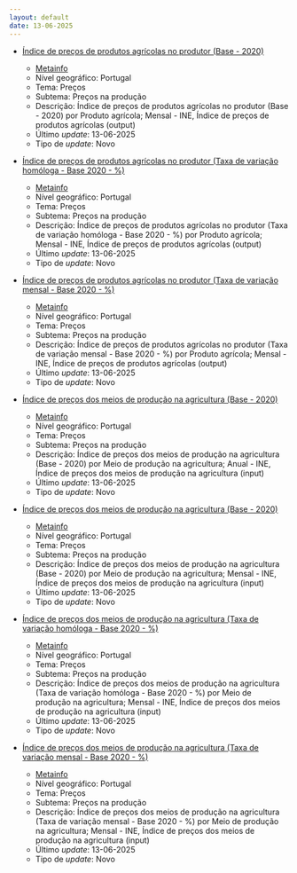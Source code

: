 ```yaml
---
layout: default
date: 13-06-2025
---
```

* [Índice de preços de produtos agrícolas no produtor (Base - 2020)](https://www.ine.pt/xportal/xmain?xpid=INE&xpgid=ine_indicadores&indOcorrCod=0014466&contexto=bd&selTab=tab2)
  * [Metainfo](https://www.ine.pt/bddXplorer/htdocs/minfo.jsp?var_cd=0014466&lingua=PT)
  * Nível geográfico: Portugal
  * Tema: Preços
  * Subtema: Preços na produção
  * Descrição: Índice de preços de produtos agrícolas no produtor (Base - 2020) por Produto agrícola; Mensal - INE, Índice de preços de produtos agrícolas (output)
  * Último _update_: 13-06-2025
  * Tipo de _update_: Novo

* [Índice de preços de produtos agrícolas no produtor (Taxa de variação homóloga - Base 2020 - %)](https://www.ine.pt/xportal/xmain?xpid=INE&xpgid=ine_indicadores&indOcorrCod=0014467&contexto=bd&selTab=tab2)
  * [Metainfo](https://www.ine.pt/bddXplorer/htdocs/minfo.jsp?var_cd=0014467&lingua=PT)
  * Nível geográfico: Portugal
  * Tema: Preços
  * Subtema: Preços na produção
  * Descrição: Índice de preços de produtos agrícolas no produtor (Taxa de variação homóloga - Base 2020 - %) por Produto agrícola; Mensal - INE, Índice de preços de produtos agrícolas (output)
  * Último _update_: 13-06-2025
  * Tipo de _update_: Novo

* [Índice de preços de produtos agrícolas no produtor (Taxa de variação mensal - Base 2020 - %)](https://www.ine.pt/xportal/xmain?xpid=INE&xpgid=ine_indicadores&indOcorrCod=0014468&contexto=bd&selTab=tab2)
  * [Metainfo](https://www.ine.pt/bddXplorer/htdocs/minfo.jsp?var_cd=0014468&lingua=PT)
  * Nível geográfico: Portugal
  * Tema: Preços
  * Subtema: Preços na produção
  * Descrição: Índice de preços de produtos agrícolas no produtor (Taxa de variação mensal - Base 2020 - %) por Produto agrícola; Mensal - INE, Índice de preços de produtos agrícolas (output)
  * Último _update_: 13-06-2025
  * Tipo de _update_: Novo

* [Índice de preços dos meios de produção na agricultura (Base - 2020)](https://www.ine.pt/xportal/xmain?xpid=INE&xpgid=ine_indicadores&indOcorrCod=0014462&contexto=bd&selTab=tab2)
  * [Metainfo](https://www.ine.pt/bddXplorer/htdocs/minfo.jsp?var_cd=0014462&lingua=PT)
  * Nível geográfico: Portugal
  * Tema: Preços
  * Subtema: Preços na produção
  * Descrição: Índice de preços dos meios de produção na agricultura (Base - 2020) por Meio de produção na agricultura; Anual - INE, Índice de preços dos meios de produção na agricultura (input)
  * Último _update_: 13-06-2025
  * Tipo de _update_: Novo

* [Índice de preços dos meios de produção na agricultura (Base - 2020)](https://www.ine.pt/xportal/xmain?xpid=INE&xpgid=ine_indicadores&indOcorrCod=0014463&contexto=bd&selTab=tab2)
  * [Metainfo](https://www.ine.pt/bddXplorer/htdocs/minfo.jsp?var_cd=0014463&lingua=PT)
  * Nível geográfico: Portugal
  * Tema: Preços
  * Subtema: Preços na produção
  * Descrição: Índice de preços dos meios de produção na agricultura (Base - 2020) por Meio de produção na agricultura; Mensal - INE, Índice de preços dos meios de produção na agricultura (input)
  * Último _update_: 13-06-2025
  * Tipo de _update_: Novo

* [Índice de preços dos meios de produção na agricultura (Taxa de variação homóloga - Base 2020 - %)](https://www.ine.pt/xportal/xmain?xpid=INE&xpgid=ine_indicadores&indOcorrCod=0014464&contexto=bd&selTab=tab2)
  * [Metainfo](https://www.ine.pt/bddXplorer/htdocs/minfo.jsp?var_cd=0014464&lingua=PT)
  * Nível geográfico: Portugal
  * Tema: Preços
  * Subtema: Preços na produção
  * Descrição: Índice de preços dos meios de produção na agricultura (Taxa de variação homóloga - Base 2020 - %) por Meio de produção na agricultura; Mensal - INE, Índice de preços dos meios de produção na agricultura (input)
  * Último _update_: 13-06-2025
  * Tipo de _update_: Novo

* [Índice de preços dos meios de produção na agricultura (Taxa de variação mensal - Base 2020 - %)](https://www.ine.pt/xportal/xmain?xpid=INE&xpgid=ine_indicadores&indOcorrCod=0014465&contexto=bd&selTab=tab2)
  * [Metainfo](https://www.ine.pt/bddXplorer/htdocs/minfo.jsp?var_cd=0014465&lingua=PT)
  * Nível geográfico: Portugal
  * Tema: Preços
  * Subtema: Preços na produção
  * Descrição: Índice de preços dos meios de produção na agricultura (Taxa de variação mensal - Base 2020 - %) por Meio de produção na agricultura; Mensal - INE, Índice de preços dos meios de produção na agricultura (input)
  * Último _update_: 13-06-2025
  * Tipo de _update_: Novo

